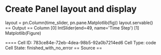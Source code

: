 # Create Panel layout and display
layout = pn.Column(time_slider, pn.pane.Matplotlib(fig))
layout.servable()
== Output ==
Column
    [0] IntSlider(end=49, name='Time Step')
    [1] Matplotlib(Figure)


==== Cell ID: 783ce84e-72eb-4dea-98b5-92a0b7214ed6
Cell Type: code
Cell State: finished_with_no_error
== Source ==
